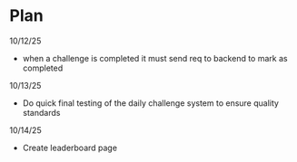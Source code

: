 # Plan

10/12/25

- when a challenge is completed it must send req to backend to mark as completed

10/13/25

- Do quick final testing of the daily challenge system to ensure quality standards

10/14/25

- Create leaderboard page
